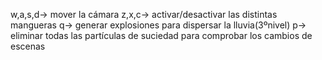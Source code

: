 w,a,s,d-> mover la cámara
z,x,c-> activar/desactivar las distintas mangueras
q-> generar explosiones para dispersar la lluvia(3ºnivel)
p-> eliminar todas las partículas de suciedad para comprobar los cambios de escenas
